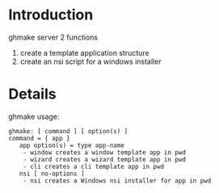 # Introduction #

ghmake server 2 functions
  1. create a template application structure
  1. create an nsi script for a windows installer

# Details #

ghmake usage:

```
ghmake: [ command ] [ option(s) ]
command = { app }
   app option(s) = type app-name
    - window creates a window template app in pwd
    - wizard creates a wizard template app in pwd
    - cli creates a cli template app in pwd
   nsi [ no-options ]
    - nsi creates a Windows nsi installer for app in pwd
```